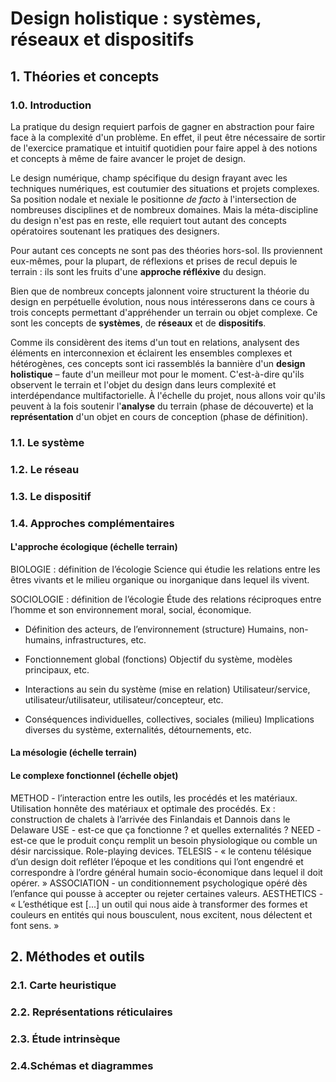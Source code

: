# Design holistique : systèmes, réseaux et dispositifs

## 1. Théories et concepts

### 1.0. Introduction

La pratique du design requiert parfois de gagner en abstraction pour faire face à la complexité d'un problème. En effet, il peut être nécessaire de sortir de l'exercice pramatique et intuitif quotidien pour faire appel à des notions et concepts à même de faire avancer le projet de design.

Le design numérique, champ spécifique du design frayant avec les techniques numériques, est coutumier des situations et projets complexes. Sa position nodale et nexiale le positionne *de facto* à l'intersection de nombreuses disciplines et de nombreux domaines. Mais la méta-discipline du design n'est pas en reste, elle requiert tout autant des concepts opératoires soutenant les pratiques des designers.

Pour autant ces concepts ne sont pas des théories hors-sol. Ils proviennent eux-mêmes, pour la plupart, de réflexions et prises de recul depuis le terrain : ils sont les fruits d'une **approche réfléxive** du design.

Bien que de nombreux concepts jalonnent voire structurent la théorie du design en perpétuelle évolution, nous nous intéresserons dans ce cours à trois concepts permettant d'appréhender un terrain ou objet complexe. Ce sont les concepts de **systèmes**, de **réseaux** et de **dispositifs**.

Comme ils considèrent des items d'un tout en relations, analysent des éléments en interconnexion et éclairent les ensembles complexes et hétérogènes, ces concepts sont ici rassemblés la bannière d'un **design holistique** – faute d'un meilleur mot pour le moment. C'est-à-dire qu'ils observent le terrain et l'objet du design dans leurs complexité et interdépendance multifactorielle. À l'échelle du projet, nous allons voir qu'ils peuvent à la fois soutenir l'**analyse** du terrain (phase de découverte) et la **représentation** d'un objet en cours de conception (phase de définition).

### 1.1. Le système

### 1.2. Le réseau

### 1.3. Le dispositif

### 1.4. Approches complémentaires

#### L'approche écologique (échelle terrain)

BIOLOGIE : définition de l’écologie
Science qui étudie les relations entre les êtres vivants et le milieu organique ou inorganique dans lequel ils vivent.

SOCIOLOGIE : définition de l’écologie
Étude des relations réciproques entre l’homme et son environnement moral, social, économique.

* Définition des acteurs, de l’environnement (structure)
Humains, non-humains, infrastructures, etc.

* Fonctionnement global (fonctions)
Objectif du système, modèles principaux, etc.

* Interactions au sein du système (mise en relation)
Utilisateur/service, utilisateur/utilisateur,
utilisateur/concepteur, etc.

* Conséquences individuelles, collectives, sociales (milieu)
Implications diverses du système, externalités,
détournements, etc.


#### La mésologie (échelle terrain)

#### Le complexe fonctionnel (échelle objet)

METHOD - l’interaction entre les outils, les procédés et les matériaux. Utilisation honnête des matériaux et optimale des procédés.
Ex : construction de chalets à l’arrivée des Finlandais et Dannois dans le Delaware
USE - est-ce que ça fonctionne ? et quelles externalités ?
NEED - est-ce que le produit conçu remplit un besoin physiologique ou comble un désir narcissique. Role-playing devices.
TELESIS - « le contenu télésique d’un design doit refléter l’époque et les conditions qui l’ont engendré et correspondre à l’ordre général humain socio-économique dans lequel il doit opérer. » 
ASSOCIATION - un conditionnement psychologique opéré dès l’enfance qui pousse à accepter ou rejeter certaines valeurs.
AESTHETICS - « L’esthétique est [...] un outil qui nous aide à transformer des formes et couleurs en entités qui nous bousculent, nous excitent, nous délectent et font sens. » 


## 2. Méthodes et outils

### 2.1. Carte heuristique

### 2.2. Représentations réticulaires

### 2.3. Étude intrinsèque

### 2.4.Schémas et diagrammes
